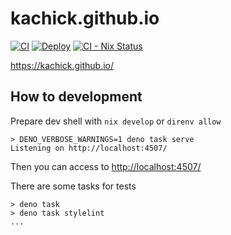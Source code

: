 # kachick.github.io

[![CI](https://github.com/kachick/kachick.github.io/actions/workflows/ci.yml/badge.svg?branch=main)](https://github.com/kachick/kachick.github.io/actions/workflows/ci.yml?query=event%3Apush++)
[![Deploy](https://github.com/kachick/kachick.github.io/actions/workflows/pages.yml/badge.svg)](https://github.com/kachick/kachick.github.io/actions/workflows/pages.yml)
[![CI - Nix Status](https://github.com/kachick/kachick.github.io/actions/workflows/ci-nix.yml/badge.svg?branch=main)](https://github.com/kachick/kachick.github.io/actions/workflows/ci-nix.yml?query=branch%3Amain+)

<https://kachick.github.io/>

## How to development

Prepare dev shell with `nix develop` or `direnv allow`

```console
> DENO_VERBOSE_WARNINGS=1 deno task serve
Listening on http://localhost:4507/
```

Then you can access to <http://localhost:4507/>

There are some tasks for tests

```console
> deno task
> deno task stylelint
...
```
